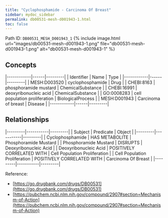 ```yaml
---
title: "Cyclophosphamide - Carcinoma Of Breast"
sidebar: mydoc_sidebar
permalink: db00531-mesh-d001943-1.html
toc: false 
---
```



Path ID: `DB00531_MESH_D001943_1`
{% include image.html url="images/db00531-mesh-d001943-1.png" file="db00531-mesh-d001943-1.png" alt="db00531-mesh-d001943-1" %}

## Concepts

|------------|------|---------|
| Identifier | Name | Type    |
|------------|------|---------|
| MESH:D003520 | cyclophosphamide | Drug |
| CHEBI:8163 | phosphoramide mustard | ChemicalSubstance |
| CHEBI:16991 | deoxyribonucleic acid | ChemicalSubstance |
| GO:0008283 | cell population proliferation | BiologicalProcess |
| MESH:D001943 | Carcinoma of breast | Disease |
|------------|------|---------|

## Relationships

|---------|-----------|---------|
| Subject | Predicate | Object  |
|---------|-----------|---------|
| Cyclophosphamide | HAS METABOLITE | Phosphoramide Mustard |
| Phosphoramide Mustard | DISRUPTS | Deoxyribonucleic Acid |
| Deoxyribonucleic Acid | POSITIVELY CORRELATED WITH | Cell Population Proliferation |
| Cell Population Proliferation | POSITIVELY CORRELATED WITH | Carcinoma Of Breast |
|---------|-----------|---------|

Reference: 
  - [https://go.drugbank.com/drugs/DB00531](https://go.drugbank.com/drugs/DB00531)
  - [https://pubchem.ncbi.nlm.nih.gov/compound/2907#section=Mechanism-of-Action](https://pubchem.ncbi.nlm.nih.gov/compound/2907#section=Mechanism-of-Action)
